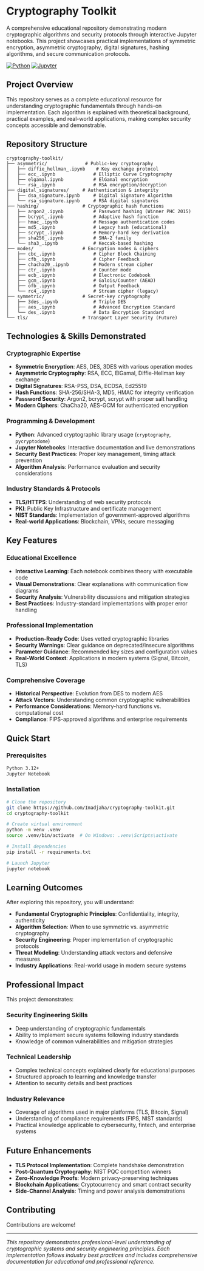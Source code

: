 # Cryptography Toolkit

A comprehensive educational repository demonstrating modern cryptographic algorithms and security protocols through interactive Jupyter notebooks. This project showcases practical implementations of symmetric encryption, asymmetric cryptography, digital signatures, hashing algorithms, and secure communication protocols.

[![Python](https://img.shields.io/badge/Python-3.12.7-blue.svg)](https://python.org)
[![Jupyter](https://img.shields.io/badge/Jupyter-Notebook-orange.svg)](https://jupyter.org)

## Project Overview

This repository serves as a complete educational resource for understanding cryptographic fundamentals through hands-on implementation. Each algorithm is explained with theoretical background, practical examples, and real-world applications, making complex security concepts accessible and demonstrable.

## Repository Structure

```
cryptography-toolkit/
├── asymmetric/              # Public-key cryptography
│   ├── diffie_hellman_.ipynb    # Key exchange protocol
│   ├── ecc_.ipynb              # Elliptic Curve Cryptography
│   ├── elgamal.ipynb           # ElGamal encryption
│   └── rsa_.ipynb              # RSA encryption/decryption
├── digital_signatures/     # Authentication & integrity
│   ├── dsa_signature.ipynb     # Digital Signature Algorithm
│   └── rsa_signature.ipynb     # RSA digital signatures
├── hashing/                # Cryptographic hash functions
│   ├── argon2_.ipynb           # Password hashing (Winner PHC 2015)
│   ├── bcrypt_.ipynb           # Adaptive hash function
│   ├── hmac_.ipynb             # Message authentication codes
│   ├── md5_.ipynb              # Legacy hash (educational)
│   ├── scrypt_.ipynb           # Memory-hard key derivation
│   ├── sha256_.ipynb           # SHA-2 family
│   └── sha3_.ipynb             # Keccak-based hashing
├── modes/                  # Encryption modes & ciphers
│   ├── cbc_.ipynb              # Cipher Block Chaining
│   ├── cfb_.ipynb              # Cipher Feedback
│   ├── chacha20_.ipynb         # Modern stream cipher
│   ├── ctr_.ipynb              # Counter mode
│   ├── ecb_.ipynb              # Electronic Codebook
│   ├── gcm_.ipynb              # Galois/Counter (AEAD)
│   ├── ofb_.ipynb              # Output Feedback
│   └── rc4_.ipynb              # Stream cipher (legacy)
├── symmetric/              # Secret-key cryptography  
│   ├── 3des_.ipynb             # Triple DES
│   ├── aes_.ipynb              # Advanced Encryption Standard
│   └── des_.ipynb              # Data Encryption Standard
└── tls/                    # Transport Layer Security (Future)
```

## Technologies & Skills Demonstrated

### **Cryptographic Expertise**
- **Symmetric Encryption**: AES, DES, 3DES with various operation modes
- **Asymmetric Cryptography**: RSA, ECC, ElGamal, Diffie-Hellman key exchange
- **Digital Signatures**: RSA-PSS, DSA, ECDSA, Ed25519
- **Hash Functions**: SHA-256/SHA-3, MD5, HMAC for integrity verification
- **Password Security**: Argon2, bcrypt, scrypt with proper salt handling
- **Modern Ciphers**: ChaCha20, AES-GCM for authenticated encryption

### **Programming & Development**
- **Python**: Advanced cryptographic library usage (`cryptography`, `pycryptodome`)
- **Jupyter Notebooks**: Interactive documentation and live demonstrations
- **Security Best Practices**: Proper key management, timing attack prevention
- **Algorithm Analysis**: Performance evaluation and security considerations

### **Industry Standards & Protocols**
- **TLS/HTTPS**: Understanding of web security protocols
- **PKI**: Public Key Infrastructure and certificate management
- **NIST Standards**: Implementation of government-approved algorithms
- **Real-world Applications**: Blockchain, VPNs, secure messaging

## Key Features

### **Educational Excellence**
- **Interactive Learning**: Each notebook combines theory with executable code
- **Visual Demonstrations**: Clear explanations with communication flow diagrams
- **Security Analysis**: Vulnerability discussions and mitigation strategies
- **Best Practices**: Industry-standard implementations with proper error handling

### **Professional Implementation**
- **Production-Ready Code**: Uses vetted cryptographic libraries
- **Security Warnings**: Clear guidance on deprecated/insecure algorithms
- **Parameter Guidance**: Recommended key sizes and configuration values
- **Real-World Context**: Applications in modern systems (Signal, Bitcoin, TLS)

### **Comprehensive Coverage**
- **Historical Perspective**: Evolution from DES to modern AES
- **Attack Vectors**: Understanding common cryptographic vulnerabilities
- **Performance Considerations**: Memory-hard functions vs. computational cost
- **Compliance**: FIPS-approved algorithms and enterprise requirements

## Quick Start

### Prerequisites
```bash
Python 3.12+
Jupyter Notebook
```

### Installation
```bash
# Clone the repository
git clone https://github.com/Imadjaha/cryptography-toolkit.git
cd cryptography-toolkit

# Create virtual environment
python -m venv .venv
source .venv/bin/activate  # On Windows: .venv\Scripts\activate

# Install dependencies
pip install -r requirements.txt

# Launch Jupyter
jupyter notebook
```


## Learning Outcomes

After exploring this repository, you will understand:

- **Fundamental Cryptographic Principles**: Confidentiality, integrity, authenticity
- **Algorithm Selection**: When to use symmetric vs. asymmetric cryptography
- **Security Engineering**: Proper implementation of cryptographic protocols
- **Threat Modeling**: Understanding attack vectors and defensive measures
- **Industry Applications**: Real-world usage in modern secure systems

## Professional Impact

This project demonstrates:

### **Security Engineering Skills**
- Deep understanding of cryptographic fundamentals
- Ability to implement secure systems following industry standards
- Knowledge of common vulnerabilities and mitigation strategies

### **Technical Leadership**
- Complex technical concepts explained clearly for educational purposes
- Structured approach to learning and knowledge transfer
- Attention to security details and best practices

### **Industry Relevance**
- Coverage of algorithms used in major platforms (TLS, Bitcoin, Signal)
- Understanding of compliance requirements (FIPS, NIST standards)
- Practical knowledge applicable to cybersecurity, fintech, and enterprise systems

## Future Enhancements

- **TLS Protocol Implementation**: Complete handshake demonstration
- **Post-Quantum Cryptography**: NIST PQC competition winners
- **Zero-Knowledge Proofs**: Modern privacy-preserving techniques
- **Blockchain Applications**: Cryptocurrency and smart contract security
- **Side-Channel Analysis**: Timing and power analysis demonstrations

## Contributing

Contributions are welcome! 

---

*This repository demonstrates professional-level understanding of cryptographic systems and security engineering principles. Each implementation follows industry best practices and includes comprehensive documentation for educational and professional reference.*